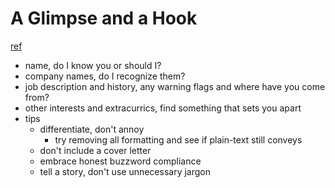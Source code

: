 # A Glimpse and a Hook
[ref](http://randsinrepose.com/archives/a-glimpse-and-a-hook/)

- name, do I know you or should I?
- company names, do I recognize them?
- job description and history, any warning flags and where have you come from?
- other interests and extracurrics, find something that sets you apart
- tips
  - differentiate, don't annoy
    - try removing all formatting and see if plain-text still conveys
  - don't include a cover letter
  - embrace honest buzzword compliance
  - tell a story, don't use unnecessary jargon